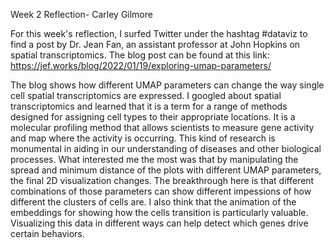 Week 2 Reflection- Carley Gilmore

For this week's reflection, I surfed Twitter under the hashtag #dataviz to find a post by Dr. Jean Fan, an assistant professor at John Hopkins on spatial transcriptomics. The blog post can be found at this link: https://jef.works/blog/2022/01/19/exploring-umap-parameters/

The blog shows how different UMAP parameters can change the way single cell spatial transcriptomics are  expressed. I googled about spatial transcriptomics and learned that it is a term for a range of methods designed for assigning cell types to their appropriate locations. It is a molecular profiling method that allows scientists to measure gene activity and map where the activity is occurring. This kind of research is monumental in aiding in our understanding of diseases and other biological processes. What interested me the most was that by manipulating the spread and minimum distance of the plots with different UMAP parameters, the final 2D visualization changes. The breakthrough here is that different combinations of those parameters can show different impessions of how different the clusters of cells are. I also think that the animation of the embeddings for showing how the cells transition is particularly valuable. Visualizing this data in different ways can help detect which genes drive certain behaviors.